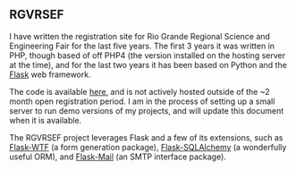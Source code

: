 RGVRSEF
-------

I have written the registration site for Rio Grande Regional Science and
Engineering Fair for the last five years. The first 3 years it was written in
PHP, though based of off PHP4 (the version installed on the hosting server at
the time), and for the last two years it has been based on Python and the
[Flask][] web framework. 

The code is available [here][rgvrsef], and is not actively hosted outside of the
~2 month open registration period. I am in the process of setting up a small
server to run demo versions of my projects, and will update this document when
it is available. 

The RGVRSEF project leverages Flask and a few of its extensions, such as
[Flask-WTF][] (a form generation package), [Flask-SQLAlchemy][] (a wonderfully
useful ORM), and [Flask-Mail][] (an SMTP interface package).

[rgvrsef]: http://github.com/ajford/RGVRSEF
[Flask]: http://flask.pocoo.org/
[Flask-WTF]: http://pypi.python.org/pypi/Flask-WTF
[Flask-SQLAlchemy]: http://pypi.python.org/pypi/Flask-SQLAlchemy
[Flask-Mail]: http://pypi.python.org/pypi/Flask-Mail

